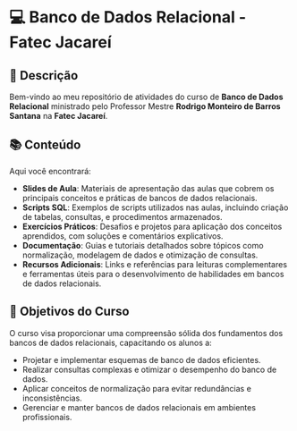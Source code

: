 # 💻 Banco de Dados Relacional - Fatec Jacareí

## 🏫 Descrição

Bem-vindo ao meu repositório de atividades do curso de **Banco de Dados Relacional** ministrado pelo Professor Mestre **Rodrigo Monteiro de Barros Santana** na **Fatec Jacareí**.

## 📚 Conteúdo

Aqui você encontrará:

- **Slides de Aula**: Materiais de apresentação das aulas que cobrem os principais conceitos e práticas de bancos de dados relacionais.
- **Scripts SQL**: Exemplos de scripts utilizados nas aulas, incluindo criação de tabelas, consultas, e procedimentos armazenados.
- **Exercícios Práticos**: Desafios e projetos para aplicação dos conceitos aprendidos, com soluções e comentários explicativos.
- **Documentação**: Guias e tutoriais detalhados sobre tópicos como normalização, modelagem de dados e otimização de consultas.
- **Recursos Adicionais**: Links e referências para leituras complementares e ferramentas úteis para o desenvolvimento de habilidades em bancos de dados relacionais.

## 🎯 Objetivos do Curso

O curso visa proporcionar uma compreensão sólida dos fundamentos dos bancos de dados relacionais, capacitando os alunos a:

- Projetar e implementar esquemas de banco de dados eficientes.
- Realizar consultas complexas e otimizar o desempenho do banco de dados.
- Aplicar conceitos de normalização para evitar redundâncias e inconsistências.
- Gerenciar e manter bancos de dados relacionais em ambientes profissionais.
